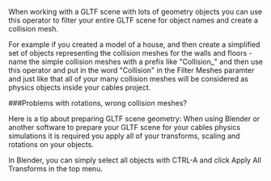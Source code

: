 When working with a GLTF scene with lots of geometry objects you can use this operator to filter your entire GLTF scene for object names and create a collision mesh. 

For example if you created a model of a house, and then create a simplified set of objects representing the collision meshes for the walls and floors - name the simple collision meshes with a prefix like "Collision_" and then use this operator and put in the word "Collision" in the Filter Meshes paramter and just like that all of your many collision meshes will be considered as physics objects inside your cables project.


###Problems with rotations, wrong collision meshes?

Here is a tip about preparing GLTF scene geometry:
When using Blender or another software to prepare your GLTF scene for your cables physics simulations it is required you apply all of your transforms, scaling and rotations on your objects.

In Blender, you can simply select all objects with CTRL-A and click Apply All Transforms in the top menu.

